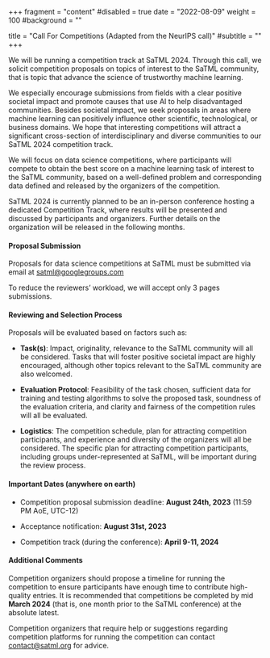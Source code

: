 +++
fragment = "content"
#disabled = true
date = "2022-08-09"
weight = 100
#background = ""

title = "Call For Competitions (Adapted from the NeurIPS call)"
#subtitle = ""
+++

We will be running a competition track at SaTML 2024. Through this call, we solicit competition proposals on topics of interest to the SaTML community, that is topic that advance the science of trustworthy machine learning.

We especially encourage submissions from fields with a clear positive societal impact and promote causes that use AI to help disadvantaged communities. Besides societal impact, we seek proposals in areas where machine learning can positively influence other scientific, technological, or business domains. We hope that interesting competitions will attract a significant cross-section of interdisciplinary and diverse communities to our SaTML 2024 competition track.

We will focus on data science competitions, where participants will compete to obtain the best score on a machine learning task of interest to the SaTML community, based on a well-defined problem and corresponding data defined and released by the organizers of the competition.

SaTML 2024 is currently planned to be an in-person conference hosting a dedicated Competition Track, where results will be presented and discussed by participants and organizers. Further details on the organization will be released in the following months. 

#### Proposal Submission

Proposals for data science competitions at SaTML must be submitted via email at [satml@googlegroups.com](mailto:satml@googlegroups.com)

To reduce the reviewers’ workload, we will accept only 3 pages submissions.

#### Reviewing and Selection Process

Proposals will be evaluated based on factors such as:

* **Task(s)**: Impact, originality, relevance to the SaTML community will all be considered. Tasks that will foster positive societal impact are highly encouraged, although other topics relevant to the SaTML community are also welcomed.

* **Evaluation Protocol**: Feasibility of the task chosen, sufficient data for training and testing algorithms to solve the proposed task, soundness of the evaluation criteria, and clarity and fairness of the competition rules will all be evaluated.

* **Logistics**: The competition schedule, plan for attracting competition participants, and experience and diversity of the organizers will all be considered. The specific plan for attracting competition participants, including groups under-represented at SaTML, will be important during the review process.

#### Important Dates (anywhere on earth)

* Competition proposal submission deadline: **August 24th, 2023** (11:59 PM AoE, UTC-12)

* Acceptance notification: **August 31st, 2023**

* Competition track (during the conference): **April 9-11, 2024**

#### Additional Comments

Competition organizers should propose a timeline for running the competition to ensure participants have enough time to contribute high-quality entries. It is recommended that competitions be completed by mid **March 2024** (that is, one month prior to the SaTML conference) at the absolute latest.

Competition organizers that require help or suggestions regarding competition platforms for running the competition can contact [contact@satml.org](mailto:contact@satml.org) for advice.